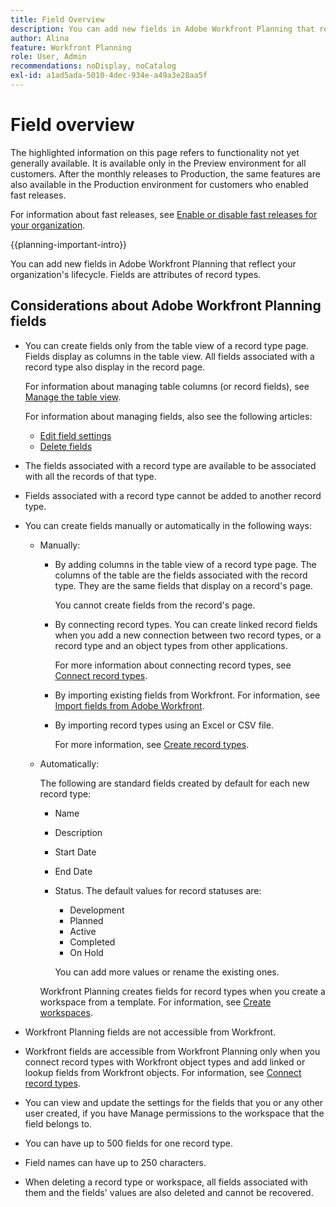 ```yaml
---
title: Field Overview
description: You can add new fields in Adobe Workfront Planning that reflect your organization's lifecycle. Fields are attributes of record types. 
author: Alina
feature: Workfront Planning
role: User, Admin
recommendations: noDisplay, noCatalog
exl-id: a1ad5ada-5010-4dec-934e-a49a3e28aa5f
---
```


# Field overview

<span class="preview">The highlighted information on this page refers to functionality not yet generally available. It is available only in the Preview environment for all customers. After the monthly releases to Production, the same features are also available in the Production environment for customers who enabled fast releases. </span>   

<span class="preview">For information about fast releases, see [Enable or disable fast releases for your organization](/help/quicksilver/administration-and-setup/set-up-workfront/configure-system-defaults/enable-fast-release-process.md). </span> 


{{planning-important-intro}}

You can add new fields in Adobe Workfront Planning that reflect your organization's lifecycle. Fields are attributes of record types. 


## Considerations about Adobe Workfront Planning fields

* You can create fields only from the table view of a record type page. Fields display as columns in the table view. All fields associated with a record type also display in the record page. 

    For information about managing table columns (or record fields), see [Manage the table view](/help/quicksilver/planning/views/manage-the-table-view.md).

    For information about managing fields, also see the following articles: 

    * [Edit field settings](/help/quicksilver/planning/fields/edit-fields.md)
    * [Delete fields](/help/quicksilver/planning/fields/delete-fields.md)
    
* The fields associated with a record type are available to be associated with all the records of that type. <!--will this change and will the fields be available for other record types, too?! Also, the next bullet might need to change too if this one changes -->

* Fields associated with a record type cannot be added to another record type. <!-- this will change when they open the Field library tab when creating a field-->

* You can create fields manually or automatically in the following ways:

    * Manually:

        * By adding columns in the table view of a record type page. The columns of the table are the fields associated with the record type. They are the same fields that display on a record's page. 
        
            You cannot create fields from the record's page.  

        * By connecting record types. You can create linked record fields when you add a new connection between two record types, or a record type and an object types from other applications. 

           For more information about connecting record types, see [Connect record types](/help/quicksilver/planning/architecture/connect-record-types.md).  

        * <span class="preview">By importing existing fields from Workfront. </span>
            <span class="preview">For information, see [Import fields from Adobe Workfront](/help/quicksilver/planning/fields/import-fields-from-workfront.md).</span>

        * <span class="preview">By importing record types using an Excel or CSV file. </span>
        
            <span class="preview">For more information, see [Create record types](/help/quicksilver/planning/architecture/create-record-types.md).</span>

    * Automatically: 

        The following are standard fields created by default for each new record type:

        * Name
        * Description
        * Start Date
        * End Date
        * Status. The default values for record statuses are:
            * Development
            * Planned
            * Active
            * Completed
            * On Hold

            You can add more values or rename the existing ones. 

        Workfront Planning creates fields for record types when you create a workspace from a template. For information, see [Create workspaces](/help/quicksilver/planning/architecture/create-workspaces.md). 

* Workfront Planning fields are not accessible from Workfront. 

* Workfront fields are accessible from Workfront Planning only when you connect record types with Workfront object types and add linked or lookup fields from Workfront objects. For information, see [Connect record types](/help/quicksilver/planning/architecture/connect-record-types.md).  

* You can view and update the settings for the fields that you or any other user created, if you have Manage permissions to the workspace that the field belongs to. 

* You can have up to 500 fields for one record type.

* Field names can have up to 250 characters.

* When deleting a record type or workspace, all fields associated with them and the fields' values are also deleted and cannot be recovered. <!-- this might change with a possible recycle bin solution?!-->
